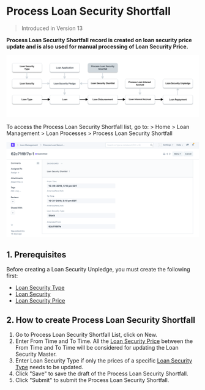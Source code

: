 
# Process Loan Security Shortfall



> Introduced in Version 13

**Process Loan Security Shortfall record is created on loan security price update and is also used for manual processing of Loan Security Price.**

![Make Loan Security Shortfall](/files/process-loan-security-shortfall-flow.png)![]()

To access the Process Loan Security Shortfall list, go to: > Home > Loan Management > Loan Processes > Process Loan Security Shortfall

![Loan Security Shortfall](/files/process-loan-security-shortfall.png)![]()  


## 1. Prerequisites

Before creating a Loan Security Unpledge, you must create the following first:

* [Loan Security Type](/docs/en/loan-management/loan-security-type)
* [Loan Security](/docs/en/loan-management/loan-security)
* [Loan Security Price](/docs/en/loan-management/loan-security-price)

## 2. How to create Process Loan Security Shortfall

1. Go to Process Loan Security Shortfall List, click on New.
2. Enter From Time and To Time. All the [Loan Security Price](/docs/en/loan-management/loan-security-price) between the From Time and To Time will be considered for updating the Loan Security Master.
3. Enter Loan Security Type if only the prices of a specific [Loan Security Type](/docs/en/loan-management/loan-security-type) needs to be updated.
4. Click "Save" to save the draft of the Process Loan Security Shortfall.
5. Click "Submit" to submit the Process Loan Security Shortfall.



